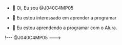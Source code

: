 - 👋 Oi, Eu sou @J040C4MP05
- 👀 Eu estou interessado em aprender a programar

- 🌱 Eu estou aprendendo a programar com o Alura.

!---
@J040C4MP05
--->
